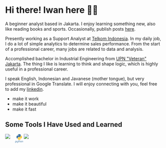 # Hi there! Iwan here :construction_worker_man:

A beginner analyst based in Jakarta. I enjoy learning something new, also like reading books and sports. Occasionally, publish posts [here](https://medium.com/@kurniawan50).

Presently working as a Support Analyst at [Telkom Indonesia](https://www.telkom.co.id/sites). In my daily job, I do a lot of simple analytics to determine sales performance. From the start of a professional career, many jobs are related to data and analysis.

Accomplished bachelor in Industrial Engineering from [UPN "Veteran" Jakarta](https://www.upnvj.ac.id/). The thing I like is learning to think and shape logic, which is highly useful in a professional career.

I speak English, Indonesian and Javanese (mother tongue), but very professional in Google Translate. I will enjoy connecting with you, feel free to add my [linkedin](https://www.linkedin.com/in/iwankurniawan50/).

- make it work
- make it beautiful
- make it fast


## Some Tools I Have Used and Learned
<img align="left" width="30px" src="https://camo.githubusercontent.com/25d07ba4220a3fcadb4af12394d157494ec298dec4ecd86321961427ea18c9e8/68747470733a2f2f63646e2e6a7364656c6976722e6e65742f67682f64657669636f6e732f64657669636f6e2f69636f6e732f7673636f64652f7673636f64652d6f726967696e616c2e737667">
<img align="left" width="30px" src="https://raw.githubusercontent.com/devicons/devicon/master/icons/python/python-original-wordmark.svg">
<img align="left" width="30px" src="[https://www.mysql.com/common/logos/logo-mysql-170x115.png](https://raw.githubusercontent.com/devicons/devicon/master/icons/mysql/mysql-original-wordmark.svg)https://raw.githubusercontent.com/devicons/devicon/master/icons/mysql/mysql-original-wordmark.svg">
